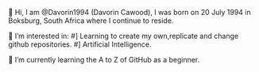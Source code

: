 👋 Hi, I am @Davorin1994 (Davorin Cawood), I was born on 20 July 1994 in Boksburg, South Africa where I continue to reside.

👀 I’m interested in:
  #] Learning to create my own,replicate and change github
     repositories.
  #] Artificial Intelligence.

🌱 I’m currently learning the A to Z of GitHub as a beginner.
<!---
Davorin1994/Davorin1994 is a ✨ special ✨ repository because its `README.md` (this file) appears on your GitHub profile.
You can click the Preview link to take a look at your changes.
--->

